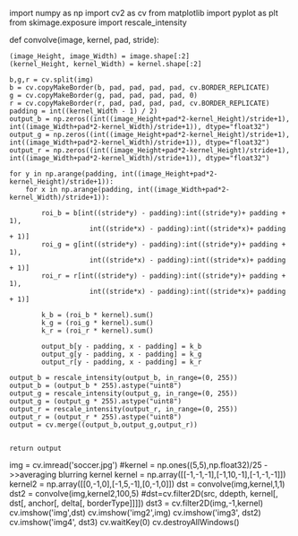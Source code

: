 import numpy as np
import cv2 as cv
from matplotlib import pyplot as plt
from skimage.exposure import rescale_intensity

def convolve(image, kernel, pad, stride):
   
    (image_Height, image_Width) = image.shape[:2]
    (kernel_Height, kernel_Width) = kernel.shape[:2]
   
    b,g,r = cv.split(img)
    b = cv.copyMakeBorder(b, pad, pad, pad, pad, cv.BORDER_REPLICATE)
    g = cv.copyMakeBorder(g, pad, pad, pad, pad, 0)
    r = cv.copyMakeBorder(r, pad, pad, pad, pad, cv.BORDER_REPLICATE)
    padding = int((kernel_Width - 1) / 2)
    output_b = np.zeros((int((image_Height+pad*2-kernel_Height)/stride+1), int((image_Width+pad*2-kernel_Width)/stride+1)), dtype="float32")
    output_g = np.zeros((int((image_Height+pad*2-kernel_Height)/stride+1), int((image_Width+pad*2-kernel_Width)/stride+1)), dtype="float32")
    output_r = np.zeros((int((image_Height+pad*2-kernel_Height)/stride+1), int((image_Width+pad*2-kernel_Width)/stride+1)), dtype="float32")
   
    for y in np.arange(padding, int((image_Height+pad*2-kernel_Height)/stride+1)):
        for x in np.arange(padding, int((image_Width+pad*2-kernel_Width)/stride+1)):
           
            roi_b = b[int((stride*y) - padding):int((stride*y)+ padding + 1),
                        int((stride*x) - padding):int((stride*x)+ padding + 1)]
            roi_g = g[int((stride*y) - padding):int((stride*y)+ padding + 1),
                        int((stride*x) - padding):int((stride*x)+ padding + 1)] 
            roi_r = r[int((stride*y) - padding):int((stride*y)+ padding + 1),
                        int((stride*x) - padding):int((stride*x)+ padding + 1)] 
           
            k_b = (roi_b * kernel).sum()
            k_g = (roi_g * kernel).sum()
            k_r = (roi_r * kernel).sum()           
          
            output_b[y - padding, x - padding] = k_b
            output_g[y - padding, x - padding] = k_g
            output_r[y - padding, x - padding] = k_r           
           
    output_b = rescale_intensity(output_b, in_range=(0, 255))
    output_b = (output_b * 255).astype("uint8")
    output_g = rescale_intensity(output_g, in_range=(0, 255))
    output_g = (output_g * 255).astype("uint8")
    output_r = rescale_intensity(output_r, in_range=(0, 255))
    output_r = (output_r * 255).astype("uint8")
    output = cv.merge((output_b,output_g,output_r))
 
  
    return output
img = cv.imread('soccer.jpg')
#kernel = np.ones((5,5),np.float32)/25  ->>averaging blurring kernel
kernel = np.array([[-1,-1,-1],[-1,10,-1],[-1,-1,-1]]) 
kernel2 = np.array([[0,-1,0],[-1,5,-1],[0,-1,0]])
dst = convolve(img,kernel,1,1)
dst2 = convolve(img,kernel2,100,5)
#dst=cv.filter2D(src, ddepth, kernel[, dst[, anchor[, delta[, borderType]]]])
dst3 = cv.filter2D(img,-1,kernel)
cv.imshow('img',dst)
cv.imshow('img2',img)
cv.imshow('img3', dst2)
cv.imshow('img4', dst3)
cv.waitKey(0)
cv.destroyAllWindows()
